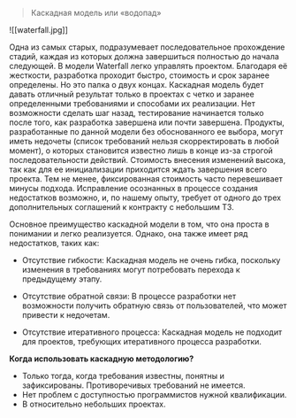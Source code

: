 > Каскадная модель или «водопад»

![[waterfall.jpg]] 

Одна из самых старых, подразумевает последовательное прохождение стадий, каждая из которых должна завершиться полностью до начала следующей. В модели Waterfall легко управлять проектом. Благодаря её жесткости, разработка проходит быстро, стоимость и срок заранее определены. Но это палка о двух концах. Каскадная модель будет давать отличный результат только в проектах с четко и заранее определенными требованиями и способами их реализации. Нет возможности сделать шаг назад, тестирование начинается только после того, как разработка завершена или почти завершена. Продукты, разработанные по данной модели без обоснованного ее выбора, могут иметь недочеты (список требований нельзя скорректировать в любой момент), о которых становится известно лишь в конце из-за строгой последовательности действий. Стоимость внесения изменений высока, так как для ее инициализации приходится ждать завершения всего проекта. Тем не менее, фиксированная стоимость часто перевешивает минусы подхода. Исправление осознанных в процессе создания недостатков возможно, и, по нашему опыту, требует от одного до трех дополнительных соглашений к контракту с небольшим ТЗ.

Основное преимущество каскадной модели в том, что она проста в понимании и легко реализуется. Однако, она также имеет ряд недостатков, таких как:

- Отсутствие гибкости: Каскадная модель не очень гибка, поскольку изменения в требованиях могут потребовать перехода к предыдущему этапу.
    
- Отсутствие обратной связи: В процессе разработки нет возможности получить обратную связь от пользователей, что может привести к недочетам.
    
- Отсутствие итеративного процесса: Каскадная модель не подходит для проектов, требующих итеративного процесса разработки.

**Когда использовать каскадную методологию?**  
  

- Только тогда, когда требования известны, понятны и зафиксированы. Противоречивых требований не имеется.
- Нет проблем с доступностью программистов нужной квалификации.
- В относительно небольших проектах.
